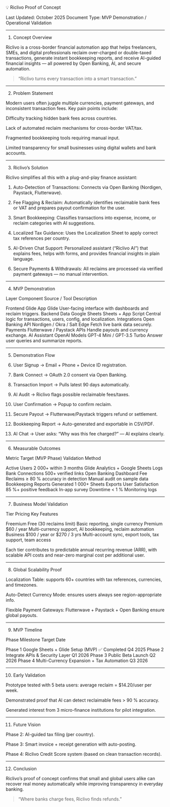 💡 Riclivo Proof of Concept

Last Updated: October 2025
Document Type: MVP Demonstration / Operational Validation


---

1. Concept Overview

Riclivo is a cross-border financial automation app that helps freelancers, SMEs, and digital professionals reclaim over-charged or double-taxed transactions, generate instant bookkeeping reports, and receive AI-guided financial insights — all powered by Open Banking, AI, and secure automation.

> “Riclivo turns every transaction into a smart transaction.”




---

2. Problem Statement

Modern users often juggle multiple currencies, payment gateways, and inconsistent transaction fees.
Key pain points include:

Difficulty tracking hidden bank fees across countries.

Lack of automated reclaim mechanisms for cross-border VAT/tax.

Fragmented bookkeeping tools requiring manual input.

Limited transparency for small businesses using digital wallets and bank accounts.



---

3. Riclivo’s Solution

Riclivo simplifies all this with a plug-and-play finance assistant:

1. Auto-Detection of Transactions:
Connects via Open Banking (Nordigen, Paystack, Flutterwave).


2. Fee Flagging & Reclaim:
Automatically identifies reclaimable bank fees or VAT and prepares payout confirmation for the user.


3. Smart Bookkeeping:
Classifies transactions into expense, income, or reclaim categories with AI suggestions.


4. Localized Tax Guidance:
Uses the Localization Sheet to apply correct tax references per country.


5. AI-Driven Chat Support:
Personalized assistant (“Riclivo AI”) that explains fees, helps with forms, and provides financial insights in plain language.


6. Secure Payments & Withdrawals:
All reclaims are processed via verified payment gateways — no manual intervention.




---

4. MVP Demonstration

Layer	Component	Source / Tool	Description

Frontend	Glide App	Glide	User-facing interface with dashboards and reclaim triggers.
Backend Data	Google Sheets	Sheets + App Script	Central logic for transactions, users, config, and localization.
Integrations	Open Banking API	Nordigen / Okra / Salt Edge	Fetch live bank data securely.
Payments	Flutterwave / Paystack	APIs	Handle payouts and currency exchange.
AI Assistant	OpenAI Models	GPT-4 Mini / GPT-3.5 Turbo	Answer user queries and summarize reports.



---

5. Demonstration Flow

1. User Signup → Email + Phone + Device ID registration.


2. Bank Connect → OAuth 2.0 consent via Open Banking.


3. Transaction Import → Pulls latest 90 days automatically.


4. AI Audit → Riclivo flags possible reclaimable fees/taxes.


5. User Confirmation → Popup to confirm reclaim.


6. Secure Payout → Flutterwave/Paystack triggers refund or settlement.


7. Bookkeeping Report → Auto-generated and exportable in CSV/PDF.


8. AI Chat → User asks: “Why was this fee charged?” — AI explains clearly.




---

6. Measurable Outcomes

Metric	Target (MVP Phase)	Validation Method

Active Users	2 000+ within 3 months	Glide Analytics + Google Sheets Logs
Bank Connections	500+ verified links	Open Banking Dashboard
Fee Reclaims	≥ 80 % accuracy in detection	Manual audit on sample data
Bookkeeping Reports Generated	1 000+	Sheets Exports
User Satisfaction	85 %+ positive feedback	In-app survey
Downtime	< 1 %	Monitoring logs



---

7. Business Model Validation

Tier	Pricing	Key Features

Freemium	Free (30 reclaims limit)	Basic reporting, single currency
Premium	$60 / year	Multi-currency support, AI bookkeeping, reclaim automation
Business	$100 / year or $270 / 3 yrs	Multi-account sync, export tools, tax support, team access


Each tier contributes to predictable annual recurring revenue (ARR), with scalable API costs and near-zero marginal cost per additional user.


---

8. Global Scalability Proof

Localization Table: supports 60+ countries with tax references, currencies, and timezones.

Auto-Detect Currency Mode: ensures users always see region-appropriate info.

Flexible Payment Gateways: Flutterwave + Paystack + Open Banking ensure global payouts.



---

9. MVP Timeline

Phase	Milestone	Target Date

Phase 1	Google Sheets + Glide Setup (MVP)	✅ Completed Q4 2025
Phase 2	Integrate APIs & Security Layer	Q1 2026
Phase 3	Public Beta Launch	Q2 2026
Phase 4	Multi-Currency Expansion + Tax Automation	Q3 2026



---

10. Early Validation

Prototype tested with 5 beta users: average reclaim = $14.20/user per week.

Demonstrated proof that AI can detect reclaimable fees > 90 % accuracy.

Generated interest from 3 micro-finance institutions for pilot integration.



---

11. Future Vision

Phase 2: AI-guided tax filing (per country).

Phase 3: Smart invoice + receipt generation with auto-posting.

Phase 4: Riclivo Credit Score system (based on clean transaction records).



---

12. Conclusion

Riclivo’s proof of concept confirms that small and global users alike can recover real money automatically while improving transparency in everyday banking.

> “Where banks charge fees, Riclivo finds refunds.”
